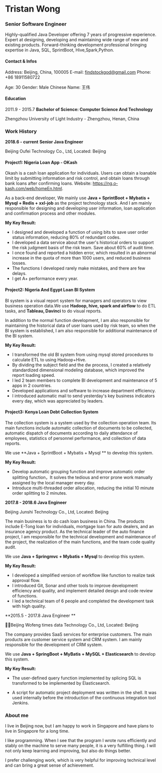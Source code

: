 # Tristan Wong

### Senior Software Engineer 

Highly-qualified Java Developer offering 7 years of progressive experience. Expert at designing, developing and maintaining wide range of new and existing products. Forward-thinking development professional bringing expertise in Java, SQL, SprintBoot, Hive,Spark,Python.

#### Contact & Infos

Address: Beijing, China,  100005		E-mail: findstockgod@gmail.com	 		Phone: +86 18911580722

Age: 30            Gender: Male        Chinese Name:  王伟

#### Education

2011.9 - 2015.7  **Bachelor of Science: Computer Science And Technology**  

Zhengzhou University of Light Industry - Zhengzhou, Henan, China



### Work History

**2018.6 - current**    **Senior Java Engineer**  

Beijing Oufei Technology Co., Ltd,      Located: Beijing

#### Project1: Nigeria Loan App - OKash

Okash is a cash loan application for individuals. Users can obtain a loanable limit by submitting information and risk control, and obtain loans through bank loans after confirming loans.  Website: https://ng.o-kash.com/web/homeEn.html.

As a back-end developer, We mainly use  **Java + SprintBoot + Mybatis + Mysql + Redis + xxl-job** as the project technology stack. And I am mainly responsible for designing and developing user information, loan application and confirmation process and other modules.

**My Key Result:**

* I designed and developed a function of using bits to save user order status information, reducing 80% of redundant codes.
* I developed a data service about the user's historical orders to support the risk judgment basis of the risk team. Save about 60% of audit time.
* I once found and reported a hidden error, which resulted in an abnormal increase in the quota of more than 1000 users,  and reduced business losses.
* The functions I developed rarely make mistakes, and there are few delays.
* I get A+ performance every year.



#### Project2: Nigeria And Egypt Loan BI System

BI system is a visual report system for managers and operators to view business operation data.We use **Hadoop, hive, spark and airflow** to do ETL tasks, and **Tableau, Davinci** to do visual reports.

In addition to the normal function development, I am also responsible for maintaining the historical data of user loans used by risk team, so when the BI system is established, I am also responsible for additional maintenance of the BI system.

**My Key Result:**

* I transformed the old BI system from using mysql stored procedures to calculate ETL to using Hadoop+Hive.  
* By dividing the subject field and the dw process, I created a relatively standardized dimensional modeling database, which improved the report loading speed.
* I led 2 team members to complete BI development and maintenance of 5 apps in 2 countries.
* Developed applications and software to increase department efficiency.
* I introduced automatic mail to send yesterday's key business indicators every day, which was appreciated by leaders.



#### Project3: Kenya Loan Debt Collection System

The collection system is a system used by the collection operation team. Its main functions include automatic collection of documents to be collected, automatic dispatch of documents according to daily attendance of employees, statistics of personnel performance, and collection of data reports.

We use **Java + SprintBoot + Mybatis + Mysql  ** to develop this system.

**My Key Result:**

* Develop automatic grouping function and improve automatic order splitting function，It solves the tedious and error prone work manually assigned by the local manager every day.
* Introduce multi-threaded order allocation, reducing the initial 10 minute order splitting to 2 minutes.



**2017.8 - 2018.6   Java Engineer**

Beijing  Junshi Technology Co., Ltd, Located: Beijing

The main business is to do cash loan business in China. The products include E-Tong loan for individuals, mortgage loan for auto dealers, and an insurance agency product. As the technical leader of the auto finance project, I am responsible for the technical development and maintenance of the project, the realization of the main functions, and the team code quality audit.

We use **Java + Springmvc + Mybatis + Mysql** to develop this system.

**My Key Result:**

* I developed a simplified version of workflow like function to realize task approval flow.
* I introduced Git, Sonar and other tools to improve development efficiency and quality, and implement detailed design and code review of functions.
* I led a technical team of 6 people and completed the development task with high quality.



**2015.5 - 2017.8   Java Engineer **

Beijing Wofeng times data Technology Co., Ltd,   Located: Beijing

The company provides SaaS services for enterprise customers. The main products are customer service system and CRM system. I am mainly responsible for the development of CRM system.

We use **Java + SpringBoot + MyBatis + MySQL + Elasticsearch** to develop this system.

**My Key Result:**

* The user-defined query function implemented by splicing SQL is transformed to be implemented by Elasticsearch.

* A script for automatic project deployment was written in the shell. It was used internally before the introduction of the continuous integration tool Jenkins.

  



### About me

I live in Beijing now, but I am happy to work in Singapore and have plans to live in Singapore for a long time.

I like programming. When I see that the program I wrote runs efficiently and stably on the machine to serve many people, it is a very fulfilling thing.  I will not only keep learning and improving, but also do things better. 

I prefer challenging work, which is very helpful for improving technical level and can bring a great sense of achievement. 















